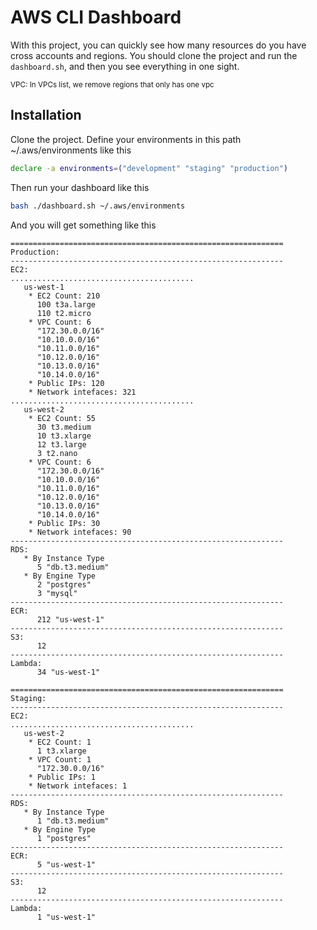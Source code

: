 # AWS CLI Dashboard
With this project, you can quickly see how many resources do you have cross accounts and regions. 
You should clone the project and run the  `dashboard.sh`, and then you see everything in one sight. 

<sup>VPC: In VPCs list, we remove regions that only has one vpc</sup>
## Installation
Clone the project.
Define your environments in this path ~/.aws/environments
like this

```bash
declare -a environments=("development" "staging" "production")

```

Then run your dashboard like this

```bash
bash ./dashboard.sh ~/.aws/environments
```

And you will get something like this
```
=============================================================
Production:
-------------------------------------------------------------
EC2:
.........................................
   us-west-1
    * EC2 Count: 210
      100 t3a.large
      110 t2.micro
    * VPC Count: 6
      "172.30.0.0/16"
      "10.10.0.0/16"
      "10.11.0.0/16"
      "10.12.0.0/16"
      "10.13.0.0/16"
      "10.14.0.0/16"
    * Public IPs: 120
    * Network intefaces: 321
.........................................
   us-west-2
    * EC2 Count: 55
      30 t3.medium
      10 t3.xlarge
      12 t3.large
      3 t2.nano
    * VPC Count: 6
      "172.30.0.0/16"
      "10.10.0.0/16"
      "10.11.0.0/16"
      "10.12.0.0/16"
      "10.13.0.0/16"
      "10.14.0.0/16"
    * Public IPs: 30
    * Network intefaces: 90
-------------------------------------------------------------
RDS:
   * By Instance Type
      5 "db.t3.medium"
   * By Engine Type
      2 "postgres"
      3 "mysql"
-------------------------------------------------------------
ECR:
      212 "us-west-1"
-------------------------------------------------------------
S3:
      12
-------------------------------------------------------------
Lambda:
      34 "us-west-1"

=============================================================
Staging:
-------------------------------------------------------------
EC2:
.........................................
   us-west-2
    * EC2 Count: 1
      1 t3.xlarge
    * VPC Count: 1
      "172.30.0.0/16"
    * Public IPs: 1
    * Network intefaces: 1
-------------------------------------------------------------
RDS:
   * By Instance Type
      1 "db.t3.medium"
   * By Engine Type
      1 "postgres"
-------------------------------------------------------------
ECR:
      5 "us-west-1"
-------------------------------------------------------------
S3:
      12
-------------------------------------------------------------
Lambda:
      1 "us-west-1"
```
